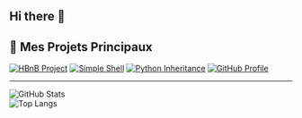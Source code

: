 ## Hi there 👋

## 🚀 Mes Projets Principaux

[![HBnB Project](https://img.shields.io/badge/HBnB-Project-blue?logo=python&logoColor=white)](https://github.com/Ravou/holbertonschool-AirBnB_clone_v4)
[![Simple Shell](https://img.shields.io/badge/Simple%20Shell-C%20Language-brightgreen?logo=c&logoColor=white)](https://github.com/Ravou/simple_shell)
[![Python Inheritance](https://img.shields.io/badge/Python-Inheritance-yellow?logo=python&logoColor=white)](https://github.com/Ravou/holbertonschool-higher_level_programming)
[![GitHub Profile](https://img.shields.io/badge/My%20Profile-Explore-lightgrey?logo=github)](https://github.com/Ravou)

---

![GitHub Stats](https://github-readme-stats.vercel.app/api?username=Ravou&show_icons=true&theme=radical)  
![Top Langs](https://github-readme-stats.vercel.app/api/top-langs/?username=Ravou&layout=compact&theme=radical)








